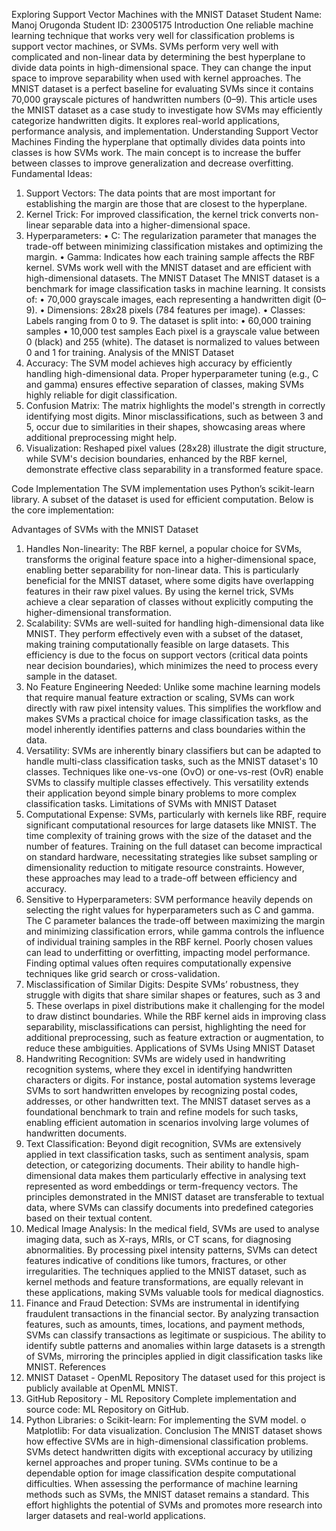 Exploring Support Vector Machines with the MNIST Dataset
Student Name: Manoj Orugonda
Student ID: 23005175
Introduction
One reliable machine learning technique that works very well for classification problems is support vector machines, or SVMs. SVMs perform very well with complicated and non-linear data by determining the best hyperplane to divide data points in high-dimensional space. They can change the input space to improve separability when used with kernel approaches.
The MNIST dataset is a perfect baseline for evaluating SVMs since it contains 70,000 grayscale pictures of handwritten numbers (0–9). This article uses the MNIST dataset as a case study to investigate how SVMs may efficiently categorize handwritten digits. It explores real-world applications, performance analysis, and implementation.
Understanding Support Vector Machines
Finding the hyperplane that optimally divides data points into classes is how SVMs work. The main concept is to increase the buffer between classes to improve generalization and decrease overfitting.
Fundamental Ideas: 
1.	Support Vectors: The data points that are most important for establishing the margin are those that are closest to the hyperplane. 
2.	Kernel Trick: For improved classification, the kernel trick converts non-linear separable data into a higher-dimensional space. 
3.	Hyperparameters: 
•	C: The regularization parameter that manages the trade-off between minimizing classification mistakes and optimizing the margin. 
•	Gamma: Indicates how each training sample affects the RBF kernel. 
SVMs work well with the MNIST dataset and are efficient with high-dimensional datasets.
The MNIST Dataset
The MNIST dataset is a benchmark for image classification tasks in machine learning. It consists of:
•	70,000 grayscale images, each representing a handwritten digit (0–9).
•	Dimensions: 28x28 pixels (784 features per image).
•	Classes: Labels ranging from 0 to 9.
The dataset is split into:
•	60,000 training samples
•	10,000 test samples
Each pixel is a grayscale value between 0 (black) and 255 (white). The dataset is normalized to values between 0 and 1 for training.
Analysis of the MNIST Dataset
1.	Accuracy: The SVM model achieves high accuracy by efficiently handling high-dimensional data. Proper hyperparameter tuning (e.g., C and gamma) ensures effective separation of classes, making SVMs highly reliable for digit classification.
2.	Confusion Matrix: The matrix highlights the model's strength in correctly identifying most digits. Minor misclassifications, such as between 3 and 5, occur due to similarities in their shapes, showcasing areas where additional preprocessing might help.
3.	Visualization: Reshaped pixel values (28x28) illustrate the digit structure, while SVM's decision boundaries, enhanced by the RBF kernel, demonstrate effective class separability in a transformed feature space.
 
Code Implementation
The SVM implementation uses Python’s scikit-learn library. A subset of the dataset is used for efficient computation. Below is the core implementation:
 
Advantages of SVMs with the MNIST Dataset
1.	Handles Non-linearity: The RBF kernel, a popular choice for SVMs, transforms the original feature space into a higher-dimensional space, enabling better separability for non-linear data. This is particularly beneficial for the MNIST dataset, where some digits have overlapping features in their raw pixel values. By using the kernel trick, SVMs achieve a clear separation of classes without explicitly computing the higher-dimensional transformation.
2.	Scalability: SVMs are well-suited for handling high-dimensional data like MNIST. They perform effectively even with a subset of the dataset, making training computationally feasible on large datasets. This efficiency is due to the focus on support vectors (critical data points near decision boundaries), which minimizes the need to process every sample in the dataset.
3.	No Feature Engineering Needed: Unlike some machine learning models that require manual feature extraction or scaling, SVMs can work directly with raw pixel intensity values. This simplifies the workflow and makes SVMs a practical choice for image classification tasks, as the model inherently identifies patterns and class boundaries within the data.
4.	Versatility: SVMs are inherently binary classifiers but can be adapted to handle multi-class classification tasks, such as the MNIST dataset's 10 classes. Techniques like one-vs-one (OvO) or one-vs-rest (OvR) enable SVMs to classify multiple classes effectively. This versatility extends their application beyond simple binary problems to more complex classification tasks.
Limitations of SVMs with MNIST Dataset
1.	Computational Expense: SVMs, particularly with kernels like RBF, require significant computational resources for large datasets like MNIST. The time complexity of training grows with the size of the dataset and the number of features. Training on the full dataset can become impractical on standard hardware, necessitating strategies like subset sampling or dimensionality reduction to mitigate resource constraints. However, these approaches may lead to a trade-off between efficiency and accuracy.
2.	Sensitive to Hyperparameters: SVM performance heavily depends on selecting the right values for hyperparameters such as C and gamma. The C parameter balances the trade-off between maximizing the margin and minimizing classification errors, while gamma controls the influence of individual training samples in the RBF kernel. Poorly chosen values can lead to underfitting or overfitting, impacting model performance. Finding optimal values often requires computationally expensive techniques like grid search or cross-validation.
3.	Misclassification of Similar Digits: Despite SVMs’ robustness, they struggle with digits that share similar shapes or features, such as 3 and 5. These overlaps in pixel distributions make it challenging for the model to draw distinct boundaries. While the RBF kernel aids in improving class separability, misclassifications can persist, highlighting the need for additional preprocessing, such as feature extraction or augmentation, to reduce these ambiguities.
Applications of SVMs Using MNIST Dataset
1.	Handwriting Recognition: SVMs are widely used in handwriting recognition systems, where they excel in identifying handwritten characters or digits. For instance, postal automation systems leverage SVMs to sort handwritten envelopes by recognizing postal codes, addresses, or other handwritten text. The MNIST dataset serves as a foundational benchmark to train and refine models for such tasks, enabling efficient automation in scenarios involving large volumes of handwritten documents.
2.	Text Classification: Beyond digit recognition, SVMs are extensively applied in text classification tasks, such as sentiment analysis, spam detection, or categorizing documents. Their ability to handle high-dimensional data makes them particularly effective in analysing text represented as word embeddings or term-frequency vectors. The principles demonstrated in the MNIST dataset are transferable to textual data, where SVMs can classify documents into predefined categories based on their textual content.
3.	Medical Image Analysis: In the medical field, SVMs are used to analyse imaging data, such as X-rays, MRIs, or CT scans, for diagnosing abnormalities. By processing pixel intensity patterns, SVMs can detect features indicative of conditions like tumors, fractures, or other irregularities. The techniques applied to the MNIST dataset, such as kernel methods and feature transformations, are equally relevant in these applications, making SVMs valuable tools for medical diagnostics.
4.	Finance and Fraud Detection: SVMs are instrumental in identifying fraudulent transactions in the financial sector. By analyzing transaction features, such as amounts, times, locations, and payment methods, SVMs can classify transactions as legitimate or suspicious. The ability to identify subtle patterns and anomalies within large datasets is a strength of SVMs, mirroring the principles applied in digit classification tasks like MNIST.
References
1.	MNIST Dataset - OpenML Repository
The dataset used for this project is publicly available at OpenML MNIST.
2.	GitHub Repository - ML Repository
Complete implementation and source code:
ML Repository on GitHub.
3.	Python Libraries:
o	Scikit-learn: For implementing the SVM model.
o	Matplotlib: For data visualization.
Conclusion
The MNIST dataset shows how effective SVMs are in high-dimensional classification problems. SVMs detect handwritten digits with exceptional accuracy by utilizing kernel approaches and proper tuning. SVMs continue to be a dependable option for image classification despite computational difficulties. When assessing the performance of machine learning methods such as SVMs, the MNIST dataset remains a standard. This effort highlights the potential of SVMs and promotes more research into larger datasets and real-world applications.
